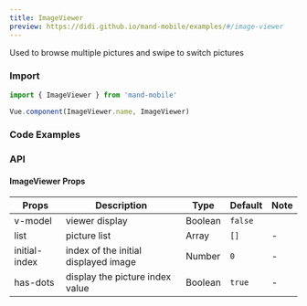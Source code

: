 ```yaml
---
title: ImageViewer
preview: https://didi.github.io/mand-mobile/examples/#/image-viewer
---
```


Used to browse multiple pictures and swipe to switch pictures

### Import

```javascript
import { ImageViewer } from 'mand-mobile'

Vue.component(ImageViewer.name, ImageViewer)
```


### Code Examples
<!-- DEMO -->

### API

#### ImageViewer Props
|Props | Description | Type | Default | Note |
|----|-----|------|------|------|
| v-model | viewer display | Boolean | `false` |
| list |picture list | Array<String> | `[]` | -|
| initial-index | index of the initial displayed image | Number | `0` | - |
| has-dots | display the picture index value | Boolean | `true` | - |

